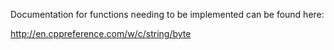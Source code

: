 Documentation for functions needing to be implemented can be found here:

http://en.cppreference.com/w/c/string/byte